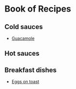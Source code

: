 # Book of Recipes

## Cold sauces
* [Guacamole](guacamole.md)

## Hot sauces

## Breakfast dishes
* [Eggs on toast](EggsOnToast.md)